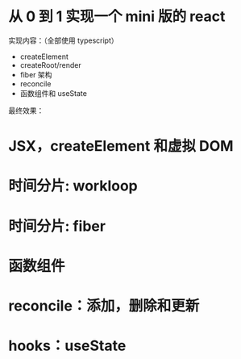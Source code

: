 # 从 0 到 1 实现一个 mini 版的 react

实现内容：（全部使用 typescript）

- createElement
- createRoot/render
- fiber 架构
- reconcile
- 函数组件和 useState

最终效果：

# JSX，createElement 和虚拟 DOM

# 时间分片: workloop

# 时间分片: fiber

# 函数组件

# reconcile：添加，删除和更新

# hooks：useState